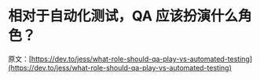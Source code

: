 # 相对于自动化测试，QA 应该扮演什么角色？

原文：[https://dev.to/jess/what-role-should-qa-play-vs-automated-testing](https://dev.to/jess/what-role-should-qa-play-vs-automated-testing)